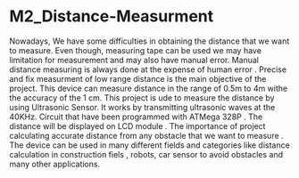 # M2_Distance-Measurment
Nowadays, We have some difficulties in obtaining the distance that we want to measure. Even though, measuring tape can be used we may have limitation for measurement and may also have manual error. Manual distance measuring is always done at the expense of human error . Precise and fix measurment of low range distance is the main objective of the project. This device can measure distance in the range of 0.5m to 4m withe the accuracy of the 1 cm. This project is ude to measure the distance by using Ultrasonic Sensor. It works by transmitting ultrasonic waves at the 40KHz. Circuit that have been programmed with ATMega 328P . The distance will be displayed on LCD module . The importance of project calculating accurate distance from any obstacle that we want to measure . The device can be used in many different fields and categories like distance calculation in construction fiels , robots, car sensor to avoid obstacles and many other applications.                                                                                                                                                                                                                                                                                                    
